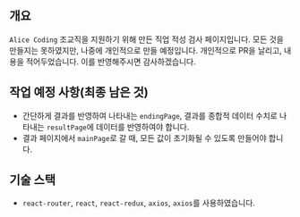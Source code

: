 ## 개요

`Alice Coding` 조교직을 지원하기 위해 만든 직업 적성 검사 페이지입니다.
모든 것을 만들지는 못하였지만, 나중에 개인적으로 만들 예정입니다.
개인적으로 PR을 날리고, 내용을 적어두었습니다. 이를 반영해주시면 감사하겠습니다.

## 작업 예정 사항(최종 남은 것)

- 간단하게 결과를 반영하여 나타내는 `endingPage`, 결과를 종합적 데이터 수치로 나타내는 `resultPage`에 데이터를 반영하여야 합니다.
- 결과 페이지에서 `mainPage`로 갈 때, 모든 값이 초기화될 수 있도록 만들어야 합니다.

## 기술 스택
- `react-router`, `react`, `react-redux`, `axios`, `axios`를 사용하였습니다.

